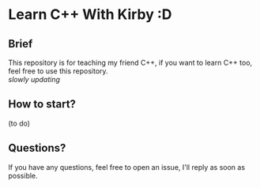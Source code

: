 # Learn C++ With Kirby :D

## Brief
This repository is for teaching my friend C++, if you want to learn C++ too, feel free to use this repository.  
*slowly updating*

## How to start?
(to do)

## Questions?
If you have any questions, feel free to open an issue, I'll reply as soon as possible.